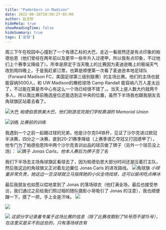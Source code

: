 ```yaml
---
title: "Paderborn in Madison"
date: 2022-06-16T19:50:27-05:00
author: 赵文轩
hideMeta: true
showReadingTime: false
hideSummary: true
tags: ['足球']
---
```


周三下午在校园中心撞到了一个有德乙标的大巴，走近一看居然还是有点印象的帕德伯恩（他们曾经在两年前以及更早一些年升入过德甲，所以我有点印象，不过他们上个赛季又降级了）。所幸是原定于当天晚上的比赛因为麦迪逊晚上的极端天气改到周四晚上，于是我赶紧订票，也算是顺便第一次看了麦迪逊本地足球队（Forward Madison FC，美国足球第三级别联赛）的主场比赛。他们的主场也就能容纳5000人，和 UW Madison的橄榄球场 Camp Randall 能容纳八万人差太远了，不过能在算是市中心有这么一个场已经很不错了，。当天上座人数大约就两千多人，所以我比赛前晚选座位还能选到正中央的位置，虽然下半场我也跟我朋友去角球旗区站着去看了。

![大巴](bus.jpg)
_帕德伯恩旅美大巴，他们刚游览完我们学校靠湖的 Memorial Union_

![训练](training.jpg)
_比赛前的训练_

我遇到一个之前一起踢过球的兄弟，他是沙尔克04铁杆，见证了沙尔克进过欧冠半决赛，四分之一决赛，直到20-21赛季降级（上赛季德乙夺冠又打回德甲了），他专门为了帕德伯恩阵中两个沙尔克青训出品的球员做了牌子（另外一个球员没上场）：
![牌子](board.JPG)
_Jonas Carls。他本人赛后为牌子签了名_

我们下半场去主场角球旗区看球去了，因为帕德伯恩大部分时间还是压着打主队，然后我这边的角球旗又正对着左边翼位 Jonas Carls 的进攻路线。
![角球旗](corner.jpg)
_小球童非常负责，她这边一旦没球就立马指挥她的小伙全场找球，还可以偷闲吃点棒冰_

最后我朋友也如愿以偿地拿到了 Jonas 的落场球衣（他打满全场，最后也接受参访，我们通过之前给我们照过相的随队摄影小哥吸引了 Jonas 的注意），我也顺便蹭一下，摸了一把，手上全是汗味。
![](give_shirt.jpg)

![](jersey.jpg)

![](feature.JPG)
_这部分字记录着专属于这场比赛的信息（除了比赛改期到了16号而不是15号），在店里买是买不到这些的，只有落场球衣有_